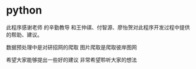 # python
此程序感谢老师
的辛勤教导
和王仲祺、付智源、廖怡贺对此程序开发过程中提供的帮助、建议。

数据预处理中是对研招网的爬取
图片爬取是爬取彼岸图网


希望大家能够提出一些好的建议
非常希望聆听大家的想法







